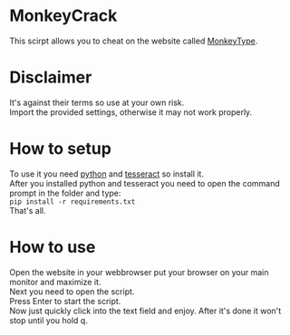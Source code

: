 # MonkeyCrack
This scirpt allows you to cheat on the website called [MonkeyType](https://monkeytype.com).
# Disclaimer
It's against their terms so use at your own risk. <br>
Import the provided settings, otherwise it may not work properly.
# How to setup
To use it you need [python](python.org) and [tesseract](https://tesseract-ocr.github.io) so install it. <br>
After you installed python and tesseract you need to open the command prompt in the folder and type: <br>
```pip install -r requirements.txt``` <br>
That's all.
# How to use
Open the website in your webbrowser put your browser on your main monitor and maximize it. <br>
Next you need to open the script. <br>
Press Enter to start the script. <br>
Now just quickly click into the text field and enjoy.
After it's done it won't stop until you hold q.
